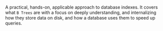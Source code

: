 A practical, hands-on, applicable approach to database indexes. It covers what `B Trees` are with a focus on deeply understanding, and internalizing how they store data on disk, and how a database uses them to speed up queries.
